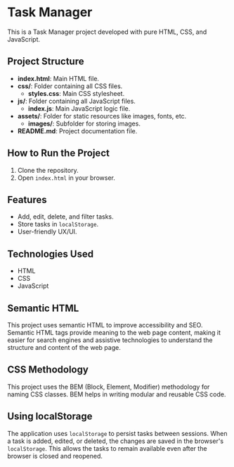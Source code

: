 # Task Manager

This is a Task Manager project developed with pure HTML, CSS, and JavaScript.

## Project Structure

- **index.html**: Main HTML file.
- **css/**: Folder containing all CSS files.
  - **styles.css**: Main CSS stylesheet.
- **js/**: Folder containing all JavaScript files.
  - **index.js**: Main JavaScript logic file.
- **assets/**: Folder for static resources like images, fonts, etc.
  - **images/**: Subfolder for storing images.
- **README.md**: Project documentation file.

## How to Run the Project

1. Clone the repository.
2. Open `index.html` in your browser.

## Features

- Add, edit, delete, and filter tasks.
- Store tasks in `localStorage`.
- User-friendly UX/UI.

## Technologies Used

- HTML
- CSS
- JavaScript

## Semantic HTML

This project uses semantic HTML to improve accessibility and SEO. Semantic HTML tags provide meaning to the web page content, making it easier for search engines and assistive technologies to understand the structure and content of the web page.

## CSS Methodology

This project uses the BEM (Block, Element, Modifier) methodology for naming CSS classes. BEM helps in writing modular and reusable CSS code.

## Using localStorage

The application uses `localStorage` to persist tasks between sessions. When a task is added, edited, or deleted, the changes are saved in the browser's `localStorage`. This allows the tasks to remain available even after the browser is closed and reopened.

